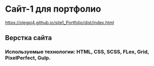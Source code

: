 # Сайт-1 для портфолио  
https://olegpi4.github.io/site1_Portfolio/dist/index.html
## Верстка сайта  
### Используемые технологии: HTML, CSS, SCSS, FLex, Grid, PixelPerfect, Gulp. 

 
